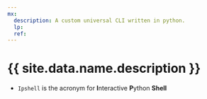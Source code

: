 ```yaml
---
mx:
  description: A custom universal CLI written in python.
  lp:
  ref:
---
```



# {{ site.data.name.description }}
- `Ipshell`  is the acronym for **I**nteractive **P**ython **Shell**

